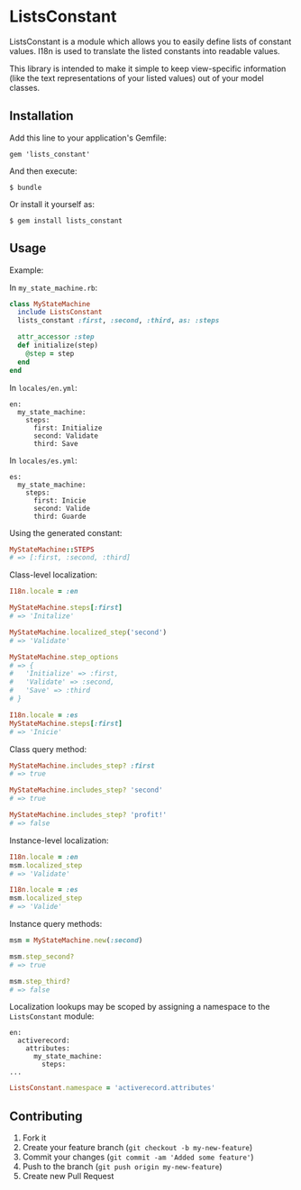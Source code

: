 # ListsConstant

ListsConstant is a module which allows you to easily define
lists of constant values. I18n is used to translate the listed
constants into readable values.

This library is intended to make it simple to keep view-specific
information (like the text representations of your listed values)
out of your model classes.

## Installation

Add this line to your application's Gemfile:

    gem 'lists_constant'

And then execute:

    $ bundle

Or install it yourself as:

    $ gem install lists_constant

## Usage

Example:

In `my_state_machine.rb`:

``` ruby
class MyStateMachine
  include ListsConstant
  lists_constant :first, :second, :third, as: :steps

  attr_accessor :step
  def initialize(step)
    @step = step
  end
end
```

In `locales/en.yml`:

```
en:
  my_state_machine:
    steps:
      first: Initialize
      second: Validate
      third: Save
```

In `locales/es.yml`:

```
es:
  my_state_machine:
    steps:
      first: Inicie
      second: Valide
      third: Guarde
```

Using the generated constant:

``` ruby
MyStateMachine::STEPS
# => [:first, :second, :third]
```

Class-level localization:

``` ruby
I18n.locale = :en

MyStateMachine.steps[:first]
# => 'Initalize'

MyStateMachine.localized_step('second')
# => 'Validate'

MyStateMachine.step_options
# => {
#   'Initialize' => :first,
#   'Validate' => :second,
#   'Save' => :third
# }

I18n.locale = :es
MyStateMachine.steps[:first]
# => 'Inicie'
```

Class query method:

``` ruby
MyStateMachine.includes_step? :first
# => true

MyStateMachine.includes_step? 'second'
# => true

MyStateMachine.includes_step? 'profit!'
# => false
```

Instance-level localization:

``` ruby
I18n.locale = :en
msm.localized_step
# => 'Validate'

I18n.locale = :es
msm.localized_step
# => 'Valide'
```

Instance query methods:

``` ruby
msm = MyStateMachine.new(:second)

msm.step_second?
# => true

msm.step_third?
# => false
```

Localization lookups may be scoped by assigning a namespace to
the `ListsConstant` module:

```
en:
  activerecord:
    attributes:
      my_state_machine:
        steps:
...
```

``` ruby
ListsConstant.namespace = 'activerecord.attributes'
```

## Contributing

1. Fork it
2. Create your feature branch (`git checkout -b my-new-feature`)
3. Commit your changes (`git commit -am 'Added some feature'`)
4. Push to the branch (`git push origin my-new-feature`)
5. Create new Pull Request
